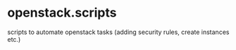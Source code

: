 # openstack.scripts
scripts to automate openstack tasks (adding security rules, create instances etc.)
